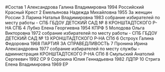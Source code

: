#Состав
1 Александрова Галина Владимировна 1994 Российский Красный Крест
2 Емельянова Надежда Михайловна 1955 За женщин России
3 Ларина Наталья Владимировна 1983 собрание избирателей по месту работы - СПБ ГБДОУ ДЕТСКИЙ САД № 8 КРОНШТАДТСКОГО Р-НА СПБ
4 Лубко Елена Георгиевна 1954 КПРФ
5 Молодова Ольга Викторовна 1972 собрание избирателей по месту работы - СПБ ГБДОУ ДЕТСКИЙ САД № 13 КРОНШТАДТСКОГО Р-НА СПб
6 Остроух Галина Федоровна 1968 ПАРТИЯ ЗА СПРАВЕДЛИВОСТЬ
7 Пронина Ирина Александровна 1977 собрание избирателей по месту службы - администрация КРОНШТАДТСКОГО Р-НА СПб
8 Смульский Анатолий Сергеевич 1992 СР
9 Сорокина Юлия Геннадьевна 1982 ЛДПР
10 Стрига Елена Владимировна 1969 ЕР
